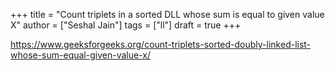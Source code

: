 +++
title = "Count triplets in a sorted DLL whose sum is equal to given value X"
author = ["Seshal Jain"]
tags = ["ll"]
draft = true
+++

<https://www.geeksforgeeks.org/count-triplets-sorted-doubly-linked-list-whose-sum-equal-given-value-x/>
